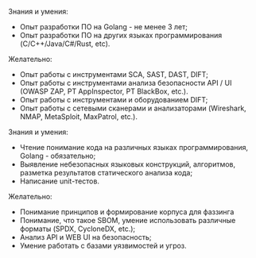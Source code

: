 Знания и умения:

- Опыт разработки ПО на Golang - не менее 3 лет;
- Опыт разработки ПО на других языках программирования (C/C++/Java/C#/Rust, etc).

Желательно:

- Опыт работы с инструментами SCA, SAST, DAST, DIFT;
- Опыт работы с инструментами анализа безопасности API / UI (OWASP ZAP, PT AppInspector, PT BlackBox, etc.).
- Опыт работы с инструментами и оборудованием DIFT;
- Опыт работы с сетевыми сканерами и анализаторами (Wireshark, NMAP, MetaSploit, MaxPatrol, etc.).

Знания и умения:

- Чтение понимание кода на различных языках программирования, Golang - обязательно;
- Выявление небезопасных языковых конструкций, алгоритмов, разметка результатов статического анализа кода;
- Написание unit-тестов.

Желательно:

- Понимание принципов и формирование корпуса для фаззинга
- Понимание, что такое SBOM, умение использовать различные форматы (SPDX, CycloneDX, etc.);
- Анализ API и WEB UI на безопасность;
- Умение работать с базами уязвимостей и угроз.